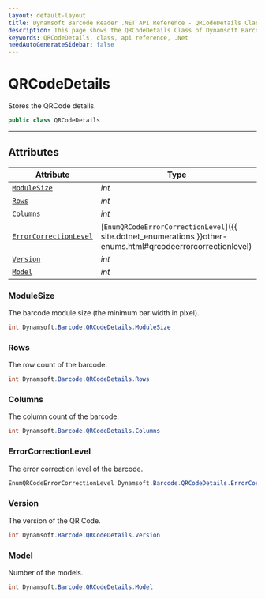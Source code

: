 ```yaml
---
layout: default-layout
title: Dynamsoft Barcode Reader .NET API Reference - QRCodeDetails Class
description: This page shows the QRCodeDetails Class of Dynamsoft Barcode Reader for .NET SDK.
keywords: QRCodeDetails, class, api reference, .Net
needAutoGenerateSidebar: false
---
```



# QRCodeDetails
Stores the QRCode details.  


```C#
public class QRCodeDetails
```  
  
---
  

## Attributes
  
| Attribute | Type |
|---------- | ---- |
| [`ModuleSize`](#modulesize) | *int* |
| [`Rows`](#rows) | *int* |
| [`Columns`](#columns) | *int* |
| [`ErrorCorrectionLevel`](#errorcorrectionlevel) | [`EnumQRCodeErrorCorrectionLevel`]({{ site.dotnet_enumerations }}other-enums.html#qrcodeerrorcorrectionlevel) |
| [`Version`](#version) | *int* |
| [`Model`](#model) | *int* |


### ModuleSize
The barcode module size (the minimum bar width in pixel).  

```C#
int Dynamsoft.Barcode.QRCodeDetails.ModuleSize
```

### Rows
The row count of the barcode.  

```C#
int Dynamsoft.Barcode.QRCodeDetails.Rows
```

### Columns
The column count of the barcode. 

```C#
int Dynamsoft.Barcode.QRCodeDetails.Columns
```

### ErrorCorrectionLevel
The error correction level of the barcode.  

```C#
EnumQRCodeErrorCorrectionLevel Dynamsoft.Barcode.QRCodeDetails.ErrorCorrectionLevel
```

### Version
The version of the QR Code.

```C#
int Dynamsoft.Barcode.QRCodeDetails.Version
```

### Model
Number of the models.

```C#
int Dynamsoft.Barcode.QRCodeDetails.Model
```
